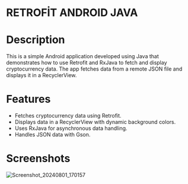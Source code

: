 # RETROFİT ANDROID JAVA


# Description

  This is a simple Android application developed using Java that demonstrates how to use Retrofit and RxJava to fetch and display cryptocurrency data. The app fetches data from a remote JSON file and displays it in a RecyclerView.

# Features

  - Fetches cryptocurrency data using Retrofit.
  - Displays data in a RecyclerView with dynamic background colors.
  - Uses RxJava for asynchronous data handling.
  - Handles JSON data with Gson.

# Screenshots

![Screenshot_20240801_170157](https://github.com/user-attachments/assets/595bea59-9d7c-4650-9d43-de4c2ee90d75)
